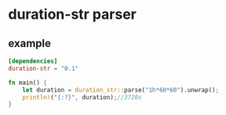 # duration-str parser

## example
```toml
[dependencies]
duration-str = "0.1" 
```

```rust
fn main() {
    let duration = duration_str::parse("1h*60*60").unwrap();
    println!("{:?}", duration);//3720s
}
```